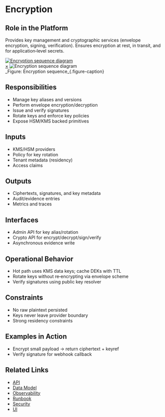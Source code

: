 # Encryption

## Role in the Platform
Provides key management and cryptographic services (envelope encryption, signing, verification). Ensures encryption at rest, in transit, and for application‑level secrets.

<a href="#fig-encryption-sequence" class="image-link">
  <img src="/assets/diagrams/trust/encryption-sequence.svg" alt="Encryption sequence diagram">
</a>
<div id="fig-encryption-sequence" class="image-modal">
  <a href="#" class="close-btn">&times;</a>
  <img src="/assets/diagrams/trust/encryption-sequence.svg" alt="Encryption sequence diagram">
</div>
_Figure: Encryption sequence_{.figure-caption}

## Responsibilities
- Manage key aliases and versions
- Perform envelope encryption/decryption
- Issue and verify signatures
- Rotate keys and enforce key policies
- Expose HSM/KMS backed primitives

## Inputs
- KMS/HSM providers
- Policy for key rotation
- Tenant metadata (residency)
- Access claims

## Outputs
- Ciphertexts, signatures, and key metadata
- Audit/evidence entries
- Metrics and traces

## Interfaces
- Admin API for key alias/rotation
- Crypto API for encrypt/decrypt/sign/verify
- Asynchronous evidence write

## Operational Behavior
- Hot path uses KMS data keys; cache DEKs with TTL
- Rotate keys without re‑encrypting via envelope scheme
- Verify signatures using public key resolver

## Constraints
- No raw plaintext persisted
- Keys never leave provider boundary
- Strong residency constraints

## Examples in Action
- Encrypt small payload → return ciphertext + keyref
- Verify signature for webhook callback

## Related Links
- [API](api.md)
- [Data Model](data-model.md)
- [Observability](observability.md)
- [Runbook](runbook.md)
- [Security](security.md)
- [UI](ui.md)
